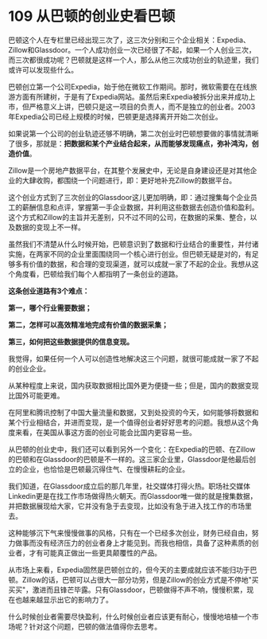 # 109 从巴顿的创业史看巴顿

巴顿这个人在专栏里已经出现三次了，这三次分别和三个企业相关：Expedia、Zillow和Glassdoor。一个人成功创业一次已经很了不起，如果一个人创业三次，而三次都很成功呢？巴顿就是这样一个人，那么从他三次成功创业的轨迹里，我们或许可以发现些什么。

巴顿创立第一个公司Expedia，始于他在微软工作期间。那时，微软需要在在线旅游方面有所建树，于是有了Expedia网站。虽然后来Expedia被拆分出来并成功上市，但严格意义上讲，巴顿只是这一项目的负责人，而不是独立的创业者。2003年Expedia公司已经上规模的时候，巴顿更是选择离开开始二次创业。

如果说第一个公司的创业轨迹还够不明确，第二次创业时巴顿想要做的事情就清晰了很多，那就是：**把数据和某个产业结合起来，从而能够发现痛点，弥补鸿沟，创造价值**。

Zillow是一个房地产数据平台，在其整个发展史中，无论是自身建设还是对其他企业的大肆收购，都围绕一个问题进行，即：更好地补充Zillow的数据平台。

这个创业方式到了三次创业的Glassdoor这儿更加明确，即：通过搜集每个企业员工的薪酬信息和点评，掌握第一手企业数据，并利用这些数据去创造价值和盈利。这个方式和Zillow的主旨并无差别，只不过不同的公司，在数据的采集、整合，以及数据的变现上不一样。

虽然我们不清楚从什么时候开始，巴顿意识到了数据和行业结合的重要性，并付诸实施，在两家不同的企业里面围绕同一个核心进行创业。但巴顿无疑是对的，有足够多有价值的数据，和合理的变现渠道，就可以成就一家了不起的企业。我想从这个角度看，巴顿给我们每个人都指明了一条创业的道路。

**这条创业道路有3个难点：**

**第一，哪个行业需要数据；**

**第二，怎样可以高效精准地完成有价值的数据采集；**

**第三，如何把这些数据提供的信息变现。**

我觉得，如果任何一个人可以创造性地解决这三个问题，就很可能成就一家了不起的创业企业。

从某种程度上来说，国内获取数据相比国外更为便捷一些；但是，国内的数据变现比国外可能更难。

在阿里和腾讯控制了中国大量流量和数据，又到处投资的今天，如何能够将数据和某个行业相结合，并进而变现，是一个值得创业者好好思考的问题。我想从这个角度来看，在美国从事这方面的创业可能会比国内更容易一些。

从巴顿的创业史中，我们还可以看到另外一个变化：在Expedia的巴顿、在Zillow的巴顿和在Glassdoor的巴顿是不一样的。这三家企业里，Glassdoor是他最后创立的企业，也恰恰是巴顿最沉得住气、在慢慢耕耘的企业。

我们知道，在Glassdoor成立后的那几年里，社交媒体打得火热。职场社交媒体Linkedin更是在找工作市场做得热火朝天。而Glassdoor唯一做的就是搜集数据，并把数据展现给大家，它并没有急于去变现，比如没有急于进入找工作的市场里去。

这种能够沉下气来慢慢做事的风格，只有在一个已经多次创业，财务已经自由，努力做事而没有经济压力的创业者身上才能见到。而我也相信，具备了这种素质的创业者，才有可能真正做出一些更具颠覆性的产品。

从市场上来看，Expedia固然是巴顿创立的，但今天的主要成就应该不能归功于巴顿。Zillow的话，巴顿可以占很大一部分功劳，但是Zillow的创业方式是不停地"买买买"，激进而且锋芒毕露。只有Glassdoor，巴顿做得不声不响，慢慢积累，现在也越来越显示出它的影响力了。

什么时候创业者需要尽快盈利，什么时候创业者应该更有耐心，慢慢地培植一个市场呢？针对这个问题，巴顿的做法值得你去思考。
